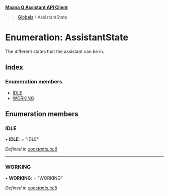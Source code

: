 **[Maana Q Assistant API Client](../README.md)**

> [Globals](../README.md) / AssistantState

# Enumeration: AssistantState

The different states that the assistant can be in.

## Index

### Enumeration members

* [IDLE](assistantstate.md#idle)
* [WORKING](assistantstate.md#working)

## Enumeration members

### IDLE

•  **IDLE**:  = "IDLE"

*Defined in [constants.ts:6](https://github.com/maana-io/q-assistant-client/blob/18eccdb/src/constants.ts#L6)*

___

### WORKING

•  **WORKING**:  = "WORKING"

*Defined in [constants.ts:5](https://github.com/maana-io/q-assistant-client/blob/18eccdb/src/constants.ts#L5)*
